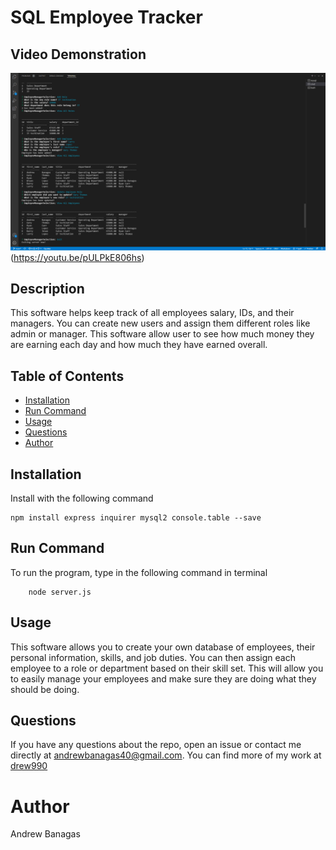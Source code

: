 # SQL Employee Tracker

## Video Demonstration

![Video Demonstration](./ScreenShot.png)(https://youtu.be/pULPkE806hs)

## Description

This software helps keep track of all employees salary, IDs, and their managers. You can create new users and assign them different roles like admin or manager. This software allow user to see how much money they are earning each day and how much they have earned overall.

## Table of Contents

- [Installation](#installation)
- [Run Command](#run-command)
- [Usage](#usage)
- [Questions](#questions)
- [Author](#author)

## Installation

Install with the following command

```
npm install express inquirer mysql2 console.table --save
```

## Run Command

To run the program, type in the following command in terminal

```
    node server.js
```

## Usage

This software allows you to create your own database of employees, their personal information, skills, and job duties. You can then assign each employee to a role or department based on their skill set. This will allow you to easily manage your employees and make sure they are doing what they should be doing.

## Questions

If you have any questions about the repo, open an issue or contact me directly at andrewbanagas40@gmail.com. You can find more of my work at [drew990](https://github.com/drew990/)

# Author

Andrew Banagas
